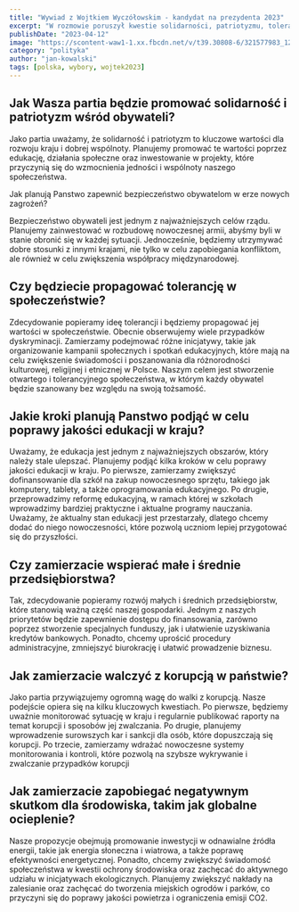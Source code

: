 ```yaml
---
title: "Wywiad z Wojtkiem Wyczółowskim - kandydat na prezydenta 2023"
excerpt: "W rozmowie poruszył kwestie solidarności, patriotyzmu, tolerancji, jakości edukacji, wsparcia dla małych i średnich przedsiębiorstw oraz walki z korupcją."
publishDate: "2023-04-12"
image: "https://scontent-waw1-1.xx.fbcdn.net/v/t39.30808-6/321577983_1221063792151442_486219729290071888_n.jpg?stp=cp6_dst-jpg&_nc_cat=101&ccb=1-7&_nc_sid=09cbfe&_nc_ohc=zFDmH8smUFUAX-t9YTL&_nc_ht=scontent-waw1-1.xx&oh=00_AfC9fHThtno81JVuEQ60bh2c30N7apOf-b_C0ewEUKiggA&oe=643B0AE7"
category: "polityka"
author: "jan-kowalski"
tags: [polska, wybory, wojtek2023]
---
```


## Jak Wasza partia będzie promować solidarność i patriotyzm wśród obywateli? 

Jako partia uważamy, że solidarność i patriotyzm to kluczowe wartości dla rozwoju kraju i dobrej wspólnoty. Planujemy promować te wartości poprzez edukację, działania społeczne oraz inwestowanie w projekty, które przyczynią się do wzmocnienia jedności i wspólnoty naszego społeczeństwa. 

Jak planują Panstwo zapewnić bezpieczeństwo obywatelom w erze nowych zagrożeń? 

Bezpieczeństwo obywateli jest jednym z najważniejszych celów rządu. Planujemy zainwestować w rozbudowę nowoczesnej armii, abyśmy byli w stanie obronić się w każdej sytuacji. Jednocześnie, będziemy utrzymywać dobre stosunki z innymi krajami, nie tylko w celu zapobiegania konfliktom, ale również w celu zwiększenia współpracy międzynarodowej. 

## Czy będziecie propagować tolerancję w społeczeństwie? 

Zdecydowanie popieramy ideę tolerancji i będziemy propagować jej wartości w społeczeństwie. Obecnie obserwujemy wiele przypadków dyskryminacji. Zamierzamy podejmować różne inicjatywy, takie jak organizowanie kampanii społecznych i spotkań edukacyjnych, które mają na celu zwiększenie świadomości i poszanowania dla różnorodności kulturowej, religijnej i etnicznej w Polsce. Naszym celem jest stworzenie otwartego i tolerancyjnego społeczeństwa, w którym każdy obywatel będzie szanowany bez względu na swoją tożsamość. 

## Jakie kroki planują Panstwo podjąć w celu poprawy jakości edukacji w kraju? 

Uważamy, że edukacja jest jednym z najważniejszych obszarów, który należy stale ulepszać. Planujemy podjąć kilka kroków w celu poprawy jakości edukacji w kraju. Po pierwsze, zamierzamy zwiększyć dofinansowanie dla szkół na zakup nowoczesnego sprzętu, takiego jak komputery, tablety, a także oprogramowania edukacyjnego. Po drugie, przeprowadzimy reformę edukacyjną, w ramach której w szkołach wprowadzimy bardziej praktyczne i aktualne programy nauczania. Uważamy, że aktualny stan edukacji jest przestarzały, dlatego chcemy dodać do niego nowoczesności, które pozwolą uczniom lepiej przygotować się do przyszłości. 

## Czy zamierzacie wspierać małe i średnie przedsiębiorstwa? 

Tak, zdecydowanie popieramy rozwój małych i średnich przedsiębiorstw, które stanowią ważną część naszej gospodarki. Jednym z naszych priorytetów będzie zapewnienie dostępu do finansowania, zarówno poprzez stworzenie specjalnych funduszy, jak i ułatwienie uzyskiwania kredytów bankowych. Ponadto, chcemy uprościć procedury administracyjne, zmniejszyć biurokrację i ułatwić prowadzenie biznesu. 

## Jak zamierzacie walczyć z korupcją w państwie? 

Jako partia przywiązujemy ogromną wagę do walki z korupcją. Nasze podejście opiera się na kilku kluczowych kwestiach. Po pierwsze, będziemy uważnie monitorować sytuację w kraju i regularnie publikować raporty na temat korupcji i sposobów jej zwalczania. Po drugie, planujemy wprowadzenie surowszych kar i sankcji dla osób, które dopuszczają się korupcji. Po trzecie, zamierzamy wdrażać nowoczesne systemy monitorowania i kontroli, które pozwolą na szybsze wykrywanie i zwalczanie przypadków korupcji 

## Jak zamierzacie zapobiegać negatywnym skutkom dla środowiska, takim jak globalne ocieplenie? 

Nasze propozycje obejmują promowanie inwestycji w odnawialne źródła energii, takie jak energia słoneczna i wiatrowa, a także poprawę efektywności energetycznej. Ponadto, chcemy zwiększyć świadomość społeczeństwa w kwestii ochrony środowiska oraz zachęcać do aktywnego udziału w inicjatywach ekologicznych. Planujemy zwiększyć nakłady na zalesianie oraz zachęcać do tworzenia miejskich ogrodów i parków, co przyczyni się do poprawy jakości powietrza i ograniczenia emisji CO2. 

